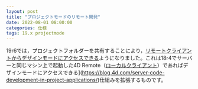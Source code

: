 ```yaml
---
layout: post
title: "プロジェクトモードのリモート開発"
date: 2022-08-01 08:00:00
categories: 仕様
tags: 19.x projectmode 
---
```


19r6では，プロジェクトフォルダーを共有することにより，[リモートクライアントからデザインモードにアクセスできる](https://discuss.4d.com/t/new-feature-developing-concurrently-on-4d-server-in-project-mode/24250)ようになりました。これは18r4でサーバーと同じマシン上で起動した4D Remote（[ローカルクライアント](https://doc4d.github.io/docs/ja/Project/developing.html#同じマシン上での-4d-の使用)）であればデザインモードにアクセスできる](https://blog.4d.com/server-code-development-in-project-applications/)仕組みを拡張するものです。

